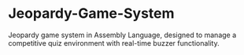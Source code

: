 # Jeopardy-Game-System
Jeopardy game system in Assembly Language, designed to manage a competitive quiz environment with real-time buzzer functionality. 
